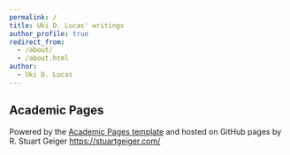 ```yaml
---
permalink: /
title: Uki D. Lucas' writings
author_profile: true
redirect_from:
  - /about/
  - /about.html
author:
  - Uki D. Lucas
---
```


 
 ## Academic Pages
 
 Powered by the [Academic Pages template](https://github.com/academicpages/academicpages.github.io) and hosted on GitHub pages 
 by R. Stuart Geiger https://stuartgeiger.com/
 